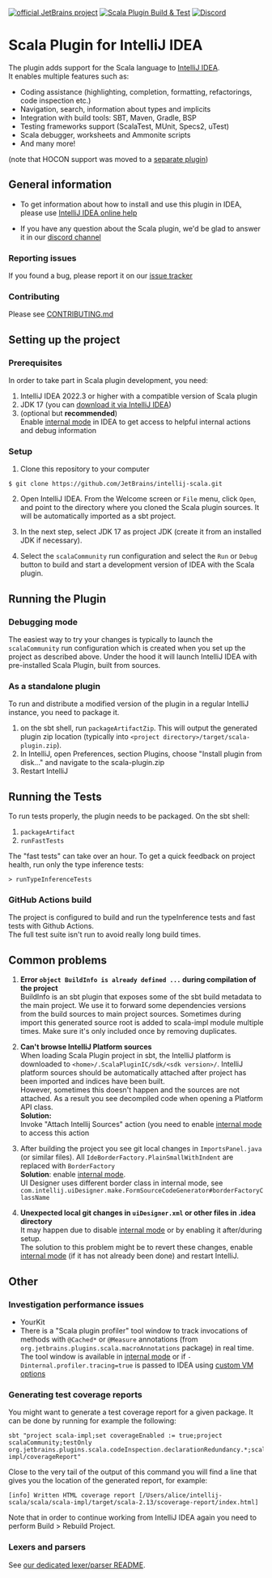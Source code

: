 [![official JetBrains project](http://jb.gg/badges/official.svg)](https://confluence.jetbrains.com/display/ALL/JetBrains+on+GitHub)
[![Scala Plugin Build & Test](https://github.com/JetBrains/intellij-scala/actions/workflows/build.yml/badge.svg)](https://github.com/JetBrains/intellij-scala/actions/workflows/build.yml)
[![Discord](https://badgen.net/badge/icon/discord?icon=discord&label)](https://discord.gg/aUKpZzeHCK)

# Scala Plugin for IntelliJ IDEA

The plugin adds support for the Scala language to [IntelliJ IDEA](https://www.jetbrains.com/idea/). \
It enables multiple features such as:
 - Coding assistance (highlighting, completion, formatting, refactorings, code inspection etc.)
 - Navigation, search, information about types and implicits
 - Integration with build tools: SBT, Maven, Gradle, BSP
 - Testing frameworks support (ScalaTest, MUnit, Specs2, uTest)
 - Scala debugger, worksheets and Ammonite scripts 
 - And many more!

(note that HOCON support was moved to a [separate plugin](https://plugins.jetbrains.com/plugin/10481-hocon))

## General information

- To get information about how to install and use this plugin in IDEA, please
  use [IntelliJ IDEA online help](https://www.jetbrains.com/idea/help/scala.html)

- If you have any question about the Scala plugin, we'd be glad to answer it in our 
[discord channel](https://discord.gg/aUKpZzeHCK)

### Reporting issues
If you found a bug, please report it on our [issue tracker](https://youtrack.jetbrains.com/issues/SCL#newissue)

### Contributing
Please see [CONTRIBUTING.md](CONTRIBUTING.md)

## Setting up the project

### Prerequisites
In order to take part in Scala plugin development, you need:

1. IntelliJ IDEA 2022.3 or higher with a compatible version of Scala plugin
2. JDK 17 (you can [download it via IntelliJ IDEA](https://www.jetbrains.com/help/idea/sdk.html#define-sdk))
3. (optional but **recommended**) \
   Enable [internal mode](https://plugins.jetbrains.com/docs/intellij/enabling-internal.html) in IDEA to get access to helpful internal actions and debug information

### Setup

1. Clone this repository to your computer

  ```
  $ git clone https://github.com/JetBrains/intellij-scala.git
  ```

2. Open IntelliJ IDEA. From the Welcome screen or `File` menu, click `Open`, and point to
the directory where you cloned the Scala plugin sources. It will be automatically imported as a sbt project.

3. In the next step, select JDK 17 as project JDK (create it from an installed JDK if necessary).

4. Select the `scalaCommunity` run configuration and select the `Run` or `Debug` button to build and start a
development version of IDEA with the Scala plugin.

## Running the Plugin

### Debugging mode

The easiest way to try your changes is typically to launch the `scalaCommunity` run configuration which is created
when you set up the project as described above.
Under the hood it will launch IntelliJ IDEA with pre-installed Scala Plugin, built from sources.

### As a standalone plugin

To run and distribute a modified version of the plugin in a regular IntelliJ instance, you need to package it.

1. on the sbt shell, run `packageArtifactZip`. This will output the generated plugin zip location
   (typically into `<project directory>/target/scala-plugin.zip`).
2. In IntelliJ, open Preferences, section Plugins, choose "Install plugin from disk..." and navigate to the scala-plugin.zip
3. Restart IntelliJ

## Running the Tests

To run tests properly, the plugin needs to be packaged.
On the sbt shell:

1. `packageArtifact`
2. `runFastTests`

The "fast tests" can take over an hour. To get a quick feedback on project health, run only the type inference tests:

    > runTypeInferenceTests

### GitHub Actions build

The project is configured to build and run the typeInference tests and fast tests with Github Actions. \
The full test suite isn't run to avoid really long build times.

## Common problems
1. **Error `object BuildInfo is already defined ...` during compilation of the project** \
   BuildInfo is an sbt plugin that exposes some of the sbt build metadata to the main project. We use it to forward some dependencies versions from the build sources to main project sources. Sometimes during import this generated source root is added to scala-impl module multiple times. Make sure it's only included once by removing duplicates.

2. **Can't browse IntelliJ Platform sources** \
   When loading Scala Plugin project in sbt, the IntelliJ platform is downloaded to `<home>/.ScalaPluginIC/sdk/<sdk version>/`.
   IntelliJ platform sources should be automatically attached after project has been imported and indices have been built. \
   However, sometimes this doesn't happen and the sources are not attached. As a result you see decompiled code when opening a Platform API class. \
   **Solution:** \
   Invoke "Attach Intellij Sources" action (you need to enable [internal mode](https://plugins.jetbrains.com/docs/intellij/enabling-internal.html) to access this action
3. After building the project you see git local changes in `ImportsPanel.java` (or similar files). All `IdeBorderFactory.PlainSmallWithIndent` are replaced with `BorderFactory` \
**Solution**: enable [internal mode](https://plugins.jetbrains.com/docs/intellij/enabling-internal.html). \
UI Designer uses different border class in internal mode, see `com.intellij.uiDesigner.make.FormSourceCodeGenerator#borderFactoryClassName`
4. **Unexpected local git changes in `uiDesigner.xml` or other files in .idea directory** \
      It may happen due to disable [internal mode](https://plugins.jetbrains.com/docs/intellij/enabling-internal.html) or by enabling it after/during setup. \
      The solution to this problem might be to revert these changes, enable [internal mode](https://plugins.jetbrains.com/docs/intellij/enabling-internal.html) (if it has not already been done) and restart IntelliJ.

## Other
### Investigation performance issues
- YourKit
- There is a "Scala plugin profiler" tool window to track invocations of methods with `@Cached*` or `@Measure` annotations (from `org.jetbrains.plugins.scala.macroAnnotations` package) in real time. The tool window is available in [internal mode](https://plugins.jetbrains.com/docs/intellij/enabling-internal.html) or if `-Dinternal.profiler.tracing=true` is passed to IDEA using [custom VM options](https://www.jetbrains.com/help/idea/tuning-the-ide.html#procedure-jvm-options)


### Generating test coverage reports

You might want to generate a test coverage report for a given package. It can be done by running for example the following:
```
sbt "project scala-impl;set coverageEnabled := true;project scalaCommunity;testOnly org.jetbrains.plugins.scala.codeInspection.declarationRedundancy.*;scala-impl/coverageReport"
```
Close to the very tail of the output of this command you will find a line that gives you the location of the generated report, for example:
```
[info] Written HTML coverage report [/Users/alice/intellij-scala/scala/scala-impl/target/scala-2.13/scoverage-report/index.html]
```
Note that in order to continue working from IntelliJ IDEA again you need to perform Build > Rebuild Project.

### Lexers and parsers

See [our dedicated lexer/parser README](./scala/scala-impl/src/org/jetbrains/plugins/scala/lang/README.md).
